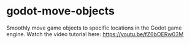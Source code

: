 # godot-move-objects
Smoothly move game objects to specific locations in the Godot game engine. Watch the video tutorial here: https://youtu.be/fZ6bOERw03M

